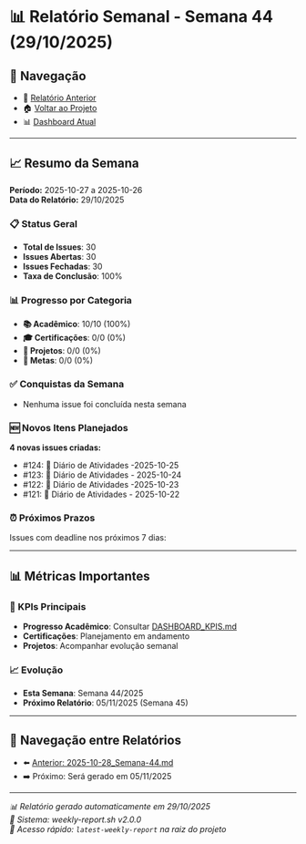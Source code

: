 # 📊 Relatório Semanal - Semana 44 (29/10/2025)

## 🔗 Navegação
- 📄 [Relatório Anterior](./2025-10-28_Semana-44.md)
- 🏠 [Voltar ao Projeto](../../README.md)
- 📊 [Dashboard Atual](../../DASHBOARD_KPIS.md)

---

## 📈 Resumo da Semana
**Período:** 2025-10-27 a 2025-10-26  
**Data do Relatório:** 29/10/2025

### 📋 Status Geral
- **Total de Issues**: 30
- **Issues Abertas**: 30  
- **Issues Fechadas**: 30
- **Taxa de Conclusão**: 100%

### 📊 Progresso por Categoria
- **📚 Acadêmico**: 10/10 (100%)
- **🎓 Certificações**: 0/0 (0%)
- **🚀 Projetos**: 0/0 (0%)
- **🎯 Metas**: 0/0 (0%)

### ✅ Conquistas da Semana
- Nenhuma issue foi concluída nesta semana

### 🆕 Novos Itens Planejados
**4 novas issues criadas:**
- #124: 📝 Diário de Atividades -2025-10-25
- #123: 📝 Diário de Atividades - 2025-10-24
- #122: 📝 Diário de Atividades -2025-10-23
- #121: 📝 Diário de Atividades - 2025-10-22

### ⏰ Próximos Prazos
Issues com deadline nos próximos 7 dias:

---

## 📊 Métricas Importantes

### 🎯 KPIs Principais
- **Progresso Acadêmico**: Consultar [DASHBOARD_KPIS.md](../../DASHBOARD_KPIS.md)
- **Certificações**: Planejamento em andamento
- **Projetos**: Acompanhar evolução semanal

### 📈 Evolução
- **Esta Semana**: Semana 44/2025
- **Próximo Relatório**: 05/11/2025 (Semana 45)

---

## 🔄 Navegação entre Relatórios
- ⬅️ [Anterior: 2025-10-28_Semana-44.md](./2025-10-28_Semana-44.md)
- ➡️ Próximo: Será gerado em 05/11/2025

---

*📊 Relatório gerado automaticamente em 29/10/2025*  
*🤖 Sistema: weekly-report.sh v2.0.0*  
*🔗 Acesso rápido: `latest-weekly-report` na raiz do projeto*


